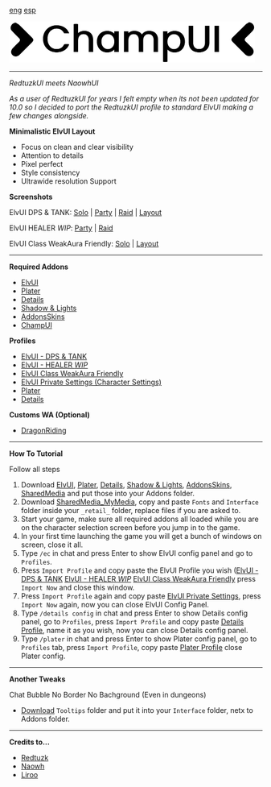 [eng](https://github.com/HectorMarcos/ChampUI/blob/master/readme.md) [esp](https://github.com/HectorMarcos/ChampUI/blob/master/readme_es.md)

![logo](screens/logo.png?raw=true "logo")

---
_RedtuzkUI meets NaowhUI_

_As a user of RedtuzkUI for years I felt empty when its not been updated for 10.0 so I decided to port the RedtuzkUI profile to standard ElvUI making a few changes alongside._

**Minimalistic ElvUI Layout**

-   Focus on clean and clear visibility
-   Attention to details
-   Pixel perfect
-   Style consistency
-   Ultrawide resolution Support

**Screenshots**

ElvUI DPS & TANK: [Solo](screens/ChampUI_Solo.jpg?raw=true) | [Party](screens/ChampUI_Party.jpg?raw=true) | [Raid](screens/ChampUI_Raid.jpg?raw=true) | [Layout](screens/ChampUI_Layout.jpg?raw=true)

ElvUI HEALER _WIP_: [Party](screens/ChampUI_Party.jpg?raw=true) | [Raid](screens/ChampUI_Raid.jpg?raw=true)

ElvUI Class WeakAura Friendly: [Solo](screens/ChampUI_CWA.jpg?raw=true) | [Layout](screens/ChampUI_CWA_Layout.jpg?raw=true)

---
**Required Addons**

-   [ElvUI](https://www.tukui.org/download.php?ui=elvui)
-   [Plater](https://www.curseforge.com/wow/addons/plater-nameplates)
-   [Details](https://www.curseforge.com/wow/addons/details)
-   [Shadow & Lights](https://www.curseforge.com/wow/addons/elvui-shadow-light)
-   [AddonsSkins](https://www.curseforge.com/wow/addons/addonskins)
-   [ChampUI](https://downgit.github.io/)

**Profiles**

-   [ElvUI - DPS & TANK](https://github.com/HectorMarcos/ChampUI/blob/master/profiles/elvui_dps_tank.txt?raw=true)
-   [ElvUI - HEALER _WIP_](https://github.com/HectorMarcos/ChampUI/blob/master/profiles/elvui_healer.txt?raw=true)
-   [ElvUI Class WeakAura Friendly](https://github.com/HectorMarcos/ChampUI/blob/master/profiles/elvui_cwa.txt?raw=true)
-   [ElvUI Private Settings (Character Settings)](https://github.com/HectorMarcos/ChampUI/blob/master/profiles/elvui_private.txt?raw=true)
-   [Plater](https://github.com/HectorMarcos/ChampUI/blob/master/profiles/plater.txt?raw=true)
-   [Details](https://github.com/HectorMarcos/ChampUI/blob/master/profiles/details.txt?raw=true)

**Customs WA (Optional)**

-   [DragonRiding](https://github.com/HectorMarcos/ChampUI/blob/master/wa/dragonriding.txt?raw=true)

---
**How To Tutorial**

Follow all steps

1. Download [ElvUI](https://www.tukui.org/download.php?ui=elvui), [Plater](https://www.curseforge.com/wow/addons/plater-nameplates), [Details](https://www.curseforge.com/wow/addons/details), [Shadow & Lights](https://www.curseforge.com/wow/addons/elvui-shadow-light), [AddonsSkins](https://www.curseforge.com/wow/addons/addonskins), [SharedMedia](https://www.curseforge.com/wow/addons/sharedmedia) and put those into your Addons folder.
2. Download [SharedMedia_MyMedia](https://downgit.github.io/#/home?url=https://github.com/HectorMarcos/ChampUI/tree/master/_retail_), copy and paste `Fonts` and `Interface` folder inside your `_retail_` folder, replace files if you are asked to.
3. Start your game, make sure all required addons all loaded while you are on the character selection screen before you jump in to the game.
4. In your first time launching the game you will get a bunch of windows on screen, close it all.
5. Type `/ec` in chat and press Enter to show ElvUI config panel and go to `Profiles`.
6. Press `Import Profile` and copy paste the ElvUI Profile you wish ([ElvUI - DPS & TANK](https://github.com/HectorMarcos/ChampUI/blob/master/profiles/elvui_dps_tank.txt?raw=true) [ElvUI - HEALER _WIP_](https://github.com/HectorMarcos/ChampUI/blob/master/profiles/elvui_healer.txt?raw=true) [ElvUI Class WeakAura Friendly](https://github.com/HectorMarcos/ChampUI/blob/master/profiles/elvui_cwa.txt?raw=true) press `Import Now` and close this window.
7. Press `Import Profile` again and copy paste [ElvUI Private Settings](https://github.com/HectorMarcos/ChampUI/blob/master/profiles/elvui_private.txt?raw=true), press `Import Now` again, now you can close ElvUI Config Panel.
8. Type `/details config` in chat and press Enter to show Details config panel, go to `Profiles`, press `Import Profile` and copy paste [Details Profile](https://github.com/HectorMarcos/ChampUI/blob/master/profiles/details.txt?raw=true), name it as you wish, now you can close Details config panel.
9. Type `/plater` in chat and press Enter to show Plater config panel, go to `Profiles` tab, press `Import Profile`, copy paste [Plater Profile](https://github.com/HectorMarcos/ChampUI/blob/master/profiles/plater.txt?raw=true) close Plater config.

---
**Another Tweaks**

Chat Bubble No Border No Bachground (Even in dungeons)
- [Download](https://downgit.github.io/) `Tooltips` folder and put it into your `Interface` folder, netx to Addons folder. 

---
**Credits to...**

-   [Redtuzk](https://twitter.com/redtuzk)
-   [Naowh](https://twitter.com/Naowhxd)
-   [Liroo](https://wago.io/nFopWlIoQ)
